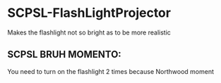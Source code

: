 # SCPSL-FlashLightProjector
Makes the flashlight not so bright as to be more realistic

## SCPSL BRUH MOMENTO:
You need to turn on the flashlight 2 times because Northwood moment
